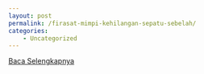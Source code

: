 ```yaml
---
layout: post
permalink: /firasat-mimpi-kehilangan-sepatu-sebelah/
categories:
    - Uncategorized
---
```


[Baca Selengkapnya](/09)